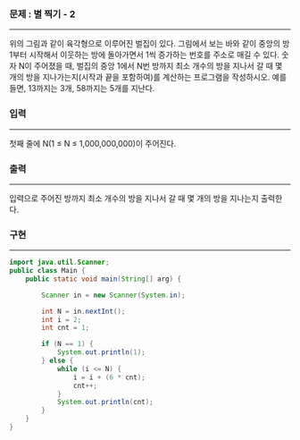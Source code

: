 ### 문제 : 별 찍기 - 2

<hr >

위의 그림과 같이 육각형으로 이루어진 벌집이 있다. 그림에서 보는 바와 같이 중앙의 방 1부터 시작해서 이웃하는 방에 돌아가면서 1씩 증가하는 번호를 주소로 매길 수 있다. 숫자 N이 주어졌을 때, 벌집의 중앙 1에서 N번 방까지 최소 개수의 방을 지나서 갈 때 몇 개의 방을 지나가는지(시작과 끝을 포함하여)를 계산하는 프로그램을 작성하시오. 예를 들면, 13까지는 3개, 58까지는 5개를 지난다.

### 입력

<hr >

첫째 줄에 N(1 ≤ N ≤ 1,000,000,000)이 주어진다.

### 출력

<hr >

입력으로 주어진 방까지 최소 개수의 방을 지나서 갈 때 몇 개의 방을 지나는지 출력한다.

### 구현

<hr >

~~~ Java
import java.util.Scanner;
public class Main {
    public static void main(String[] arg) {

        Scanner in = new Scanner(System.in);

        int N = in.nextInt();
        int i = 2;
        int cnt = 1;

        if (N == 1) {
            System.out.println(1);
        } else {
            while (i <= N) {
                i = i + (6 * cnt);
                cnt++;
            }
            System.out.println(cnt);
        }
    }
}
~~~
